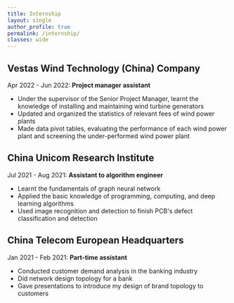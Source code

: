 ```yaml
---
title: Internship
layout: single
author_profile: true
permalink: /internship/
classes: wide
---
```


## Vestas Wind Technology (China) Company
Apr 2022 - Jun 2022: **Project manager assistant**
* Under the supervisor of the Senior Project Manager, learnt the knowledge of installing and maintaining wind turbine generators 
* Updated and organized the statistics of relevant fees of wind power plants
* Made data pivot tables, evaluating the performance of each wind power plant and screening the under-performed wind power plant


## China Unicom Research Institute
Jul 2021 - Aug 2021: **Assistant to algorithm engineer**
* Learnt the fundamentals of graph neural network
* Applied the basic knowledge of programming, computing, and deep learning algorithms
* Used image recognition and detection to finish PCB's defect classification and detection


## China Telecom European Headquarters
Jan 2021 - Feb 2021: **Part-time assistant**
* Conducted customer demand analysis in the banking industry
* Did network design topology for a bank
* Gave presentations to introduce my design of brand topology to customers

